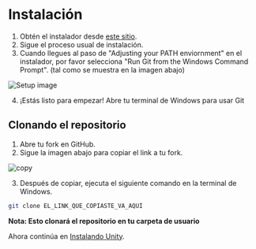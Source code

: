 # Instalación

1. Obtén el instalador desde [este sitio](https://git-scm.com/download/win).
2. Sigue el proceso usual de instalación.
3. Cuando llegues al paso de "Adjusting your PATH enviornment" en el instalador, por favor selecciona "Run Git from the Windows Command Prompt". (tal como se muestra en la imagen abajo)

![Setup image](./assets/setup.png)

4. ¡Estás listo para empezar! Abre tu terminal de Windows para usar Git

## Clonando el repositorio
1. Abre tu fork en GitHub.
2. Sigue la imagen abajo para copiar el link a tu fork.

![copy](../../assets/cloning.png)

3. Después de copiar, ejecuta el siguiente comando en la terminal de Windows.
```sh
git clone EL_LINK_QUE_COPIASTE_VA_AQUÍ
```
**Nota: Esto clonará el repositorio en tu carpeta de usuario**

Ahora continúa en [Instalando Unity](/docs-contributing/setup/unity/windows/installation).

